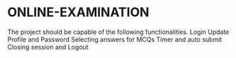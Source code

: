 # ONLINE-EXAMINATION
The project should be capable of the following functionalities.  Login  Update Profile and Password  Selecting answers for MCQs  Timer and auto submit  Closing session and Logout
